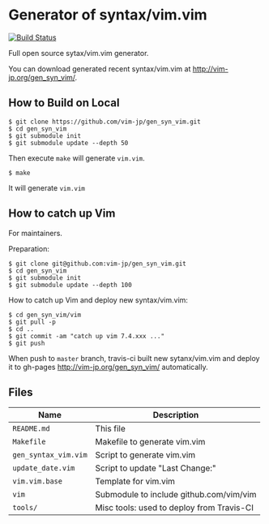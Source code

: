 # Generator of syntax/vim.vim

[![Build Status](https://travis-ci.org/vim-jp/syntax-vim-ex.svg?branch=generator)](https://travis-ci.org/vim-jp/syntax-vim-ex)

Full open source sytax/vim.vim generator.

You can download generated recent syntax/vim.vim at <http://vim-jp.org/gen_syn_vim/>.

## How to Build on Local

    $ git clone https://github.com/vim-jp/gen_syn_vim.git
    $ cd gen_syn_vim
    $ git submodule init
    $ git submodule update --depth 50

Then execute `make` will generate `vim.vim`.

    $ make

It will generate `vim.vim`

## How to catch up Vim

For maintainers.

Preparation:

    $ git clone git@github.com:vim-jp/gen_syn_vim.git
    $ cd gen_syn_vim
    $ git submodule init
    $ git submodule update --depth 100

How to catch up Vim and deploy new syntax/vim.vim:

    $ cd gen_syn_vim/vim
    $ git pull -p
    $ cd ..
    $ git commit -am "catch up vim 7.4.xxx ..."
    $ git push

When push to `master` branch, travis-ci built new sytanx/vim.vim and deploy it
to gh-pages <http://vim-jp.org/gen_syn_vim/> automatically.

## Files

Name                 |Description
---------------------|------------------------------------------------------
`README.md`          |This file
`Makefile`           |Makefile to generate vim.vim
`gen_syntax_vim.vim` |Script to generate vim.vim
`update_date.vim`    |Script to update "Last Change:"
`vim.vim.base`       |Template for vim.vim
`vim`                |Submodule to include github.com/vim/vim
`tools/`             |Misc tools: used to deploy from Travis-CI
